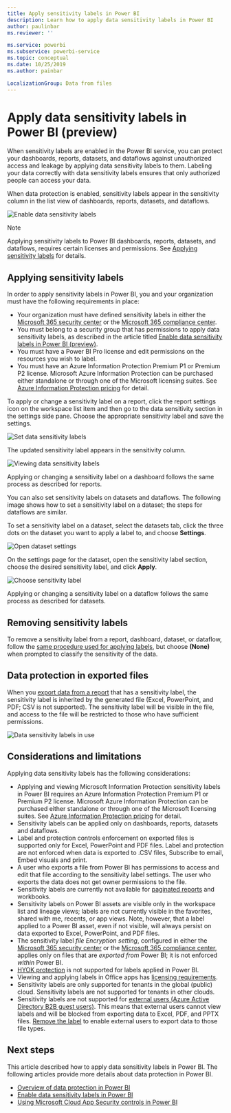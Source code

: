 ```yaml
---
title: Apply sensitivity labels in Power BI
description: Learn how to apply data sensitivity labels in Power BI
author: paulinbar
ms.reviewer: ''

ms.service: powerbi
ms.subservice: powerbi-service
ms.topic: conceptual
ms.date: 10/25/2019
ms.author: painbar

LocalizationGroup: Data from files
---
```

# Apply data sensitivity labels in Power BI (preview)

When sensitivity labels are enabled in the Power BI service, you can protect your dashboards, reports, datasets, and dataflows against unauthorized access and leakage by applying data sensitivity labels to them. Labeling your data correctly with data sensitivity labels ensures that only authorized people can access your data.

When data protection is enabled, sensitivity labels appear in the sensitivity column in the list view of dashboards, reports, datasets, and dataflows.

![Enable data sensitivity labels](media/service-security-apply-data-sensitivity-labels/apply-data-sensitivity-labels-01.png)

> [!NOTE]
> Applying sensitivity labels to Power BI dashboards, reports, datasets, and dataflows, requires certain licenses and permissions. See [Applying sensitivity labels](#applying-sensitivity-labels) for details.

## Applying sensitivity labels

In order to apply sensitivity labels in Power BI, you and your organization must have the following requirements in place:

* Your organization must have defined sensitivity labels in either the [Microsoft 365 security center](https://security.microsoft.com/) or the [Microsoft 365 compliance center](https://compliance.microsoft.com/).
* You must belong to a security group that has permissions to apply data sensitivity labels, as described in the article titled [Enable data sensitivity labels in Power BI (preview)](../admin/service-security-enable-data-sensitivity-labels.md#enable-data-sensitivity-labels).
* You must have a Power BI Pro license and edit permissions on the resources you wish to label. 
* You must have an Azure Information Protection Premium P1 or Premium P2 license. Microsoft Azure Information Protection can be purchased either standalone or through one of the Microsoft licensing suites. See [Azure Information Protection pricing](https://azure.microsoft.com/pricing/details/information-protection/) for detail.

To apply or change a sensitivity label on a report, click the report settings icon on the workspace list item and then go to the data sensitivity section in the settings side pane. Choose the appropriate sensitivity label and save the settings.

![Set data sensitivity labels](media/service-security-apply-data-sensitivity-labels/apply-data-sensitivity-labels-02.png)

The updated sensitivity label appears in the sensitivity column. 

![Viewing data sensitivity labels](media/service-security-apply-data-sensitivity-labels/apply-data-sensitivity-labels-03.png)

Applying or changing a sensitivity label on a dashboard follows the same process as described for reports. 

You can also set sensitivity labels on datasets and dataflows. The following image shows how to set a sensitivity label on a dataset; the steps for dataflows are similar.

To set a sensitivity label on a dataset, select the datasets tab, click the three dots on the dataset you want to apply a label to, and choose **Settings**.

![Open dataset settings](media/service-security-apply-data-sensitivity-labels/apply-data-sensitivity-labels-05.png)

On the settings page for the dataset, open the sensitivity label section, choose the desired sensitivity label, and click **Apply**.

![Choose sensitivity label](media/service-security-apply-data-sensitivity-labels/apply-data-sensitivity-labels-06.png)

Applying or changing a sensitivity label on a dataflow follows the same process as described for datasets.

## Removing sensitivity labels
To remove a sensitivity label from a report, dashboard, dataset, or dataflow, follow the [same procedure used for applying labels](#applying-sensitivity-labels), but choose **(None)** when prompted to classify the sensitivity of the data. 

## Data protection in exported files

When you [export data from a report](https://docs.microsoft.com/power-bi/consumer/end-user-export) that has a sensitivity label, the sensitivity label is inherited by the generated file (Excel, PowerPoint, and PDF; CSV is not supported). The sensitivity label will be visible in the file, and access to the file will be restricted to those who have sufficient permissions.

![Data sensitivity labels in use](media/service-security-apply-data-sensitivity-labels/apply-data-sensitivity-labels-04b.png)

## Considerations and limitations

Applying data sensitivity labels has the following considerations:

* Applying and viewing Microsoft Information Protection sensitivity labels in Power BI requires an Azure Information Protection Premium P1 or Premium P2 license. Microsoft Azure Information Protection can be purchased either standalone or through one of the Microsoft licensing suites. See [Azure Information Protection pricing](https://azure.microsoft.com/pricing/details/information-protection/) for detail.
* Sensitivity labels can be applied only on dashboards, reports, datasets and dataflows.
* Label and protection controls enforcement on exported files is supported only for Excel, PowerPoint and PDF files. Label and protection are not enforced when data is exported to .CSV files, Subscribe to email, Embed visuals and print.
* A user who exports a file from Power BI has permissions to access and edit that file according to the sensitivity label settings. The user who exports the data does not get owner permissions to the file. 
* Sensitivity labels are currently not available for [paginated reports]( https://docs.microsoft.com/power-bi/paginated-reports-report-builder-power-bi) and workbooks. 
* Sensitivity labels on Power BI assets are visible only in the workspace list and lineage views; labels are not currently visible in the favorites, shared with me, recents, or app views. Note, however, that a label applied to a Power BI asset, even if not visible, will always persist on data exported to Excel, PowerPoint, and PDF files.
* The sensitivity label *file Encryption setting*, configured in either the [Microsoft 365 security center](https://security.microsoft.com/) or the [Microsoft 365 compliance center](https://compliance.microsoft.com/), applies only on files that are *exported from* Power BI; it is not enforced *within* Power BI.
* [HYOK protection](https://docs.microsoft.com/azure/information-protection/configure-adrms-restrictions) is not supported for labels applied in Power BI.
* Viewing and applying labels in Office apps has [licensing requirements](https://docs.microsoft.com/microsoft-365/compliance/get-started-with-sensitivity-labels#subscription-and-licensing-requirements-for-sensitivity-labels).
* Sensitivity labels are only supported for tenants in the global (public) cloud. Sensitivity labels are not supported for tenants in other clouds.
* Sensitivity labels are not supported for [external users (Azure Active Directory B2B guest users)](../service-admin-azure-ad-b2b.md). This means that external users cannot view labels and will be blocked from exporting data to Excel, PDF, and PPTX files. [Remove the label](#removing-sensitivity-labels) to enable external users to export data to those file types.

## Next steps

This article described how to apply data sensitivity labels in Power BI. The following articles provide more details about data protection in Power BI. 

* [Overview of data protection in Power BI](../admin/service-security-data-protection-overview.md)
* [Enable data sensitivity labels in Power BI](../admin/service-security-enable-data-sensitivity-labels.md)
* [Using Microsoft Cloud App Security controls in Power BI](../admin/service-security-using-microsoft-cloud-app-security-controls.md)